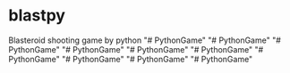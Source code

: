 # blastpy
Blasteroid shooting game by python
"# PythonGame" 
"# PythonGame" 
"# PythonGame" 
"# PythonGame" 
"# PythonGame" 
"# PythonGame" 
"# PythonGame" 
"# PythonGame" 
"# PythonGame" 
"# PythonGame" 

